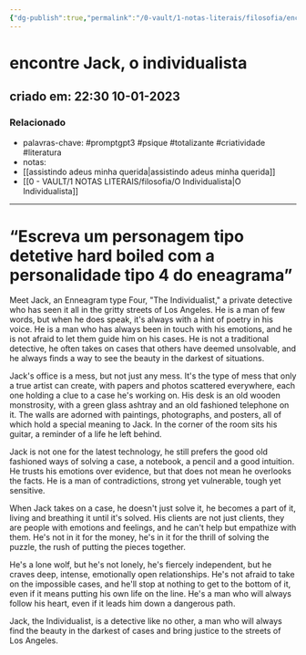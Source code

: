 ```yaml
---
{"dg-publish":true,"permalink":"/0-vault/1-notas-literais/filosofia/encontre-jack-o-individualista/","tags":["promptgpt3","psique","totalizante","criatividade","literatura"],"dgHomeLink":true,"dgShowLocalGraph":true,"dgShowFileTree":true,"dgEnableSearch":true}
---
```


# encontre Jack, o individualista
## criado em: 22:30 10-01-2023

### Relacionado
- palavras-chave: #promptgpt3 #psique #totalizante #criatividade #literatura 
- notas: 
- [[assistindo adeus minha querida\|assistindo adeus minha querida]]
- [[0 - VAULT/1 NOTAS LITERAIS/filosofia/O Individualista\|O Individualista]]
---
# “Escreva um personagem tipo detetive hard boiled com a personalidade tipo 4 do eneagrama”

Meet Jack, an Enneagram type Four, "The Individualist," a private detective who has seen it all in the gritty streets of Los Angeles. He is a man of few words, but when he does speak, it's always with a hint of poetry in his voice. He is a man who has always been in touch with his emotions, and he is not afraid to let them guide him on his cases. He is not a traditional detective, he often takes on cases that others have deemed unsolvable, and he always finds a way to see the beauty in the darkest of situations.

Jack's office is a mess, but not just any mess. It's the type of mess that only a true artist can create, with papers and photos scattered everywhere, each one holding a clue to a case he's working on. His desk is an old wooden monstrosity, with a green glass ashtray and an old fashioned telephone on it. The walls are adorned with paintings, photographs, and posters, all of which hold a special meaning to Jack. In the corner of the room sits his guitar, a reminder of a life he left behind.

Jack is not one for the latest technology, he still prefers the good old fashioned ways of solving a case, a notebook, a pencil and a good intuition. He trusts his emotions over evidence, but that does not mean he overlooks the facts. He is a man of contradictions, strong yet vulnerable, tough yet sensitive.

When Jack takes on a case, he doesn't just solve it, he becomes a part of it, living and breathing it until it's solved. His clients are not just clients, they are people with emotions and feelings, and he can't help but empathize with them. He's not in it for the money, he's in it for the thrill of solving the puzzle, the rush of putting the pieces together.

He's a lone wolf, but he's not lonely, he's fiercely independent, but he craves deep, intense, emotionally open relationships. He's not afraid to take on the impossible cases, and he'll stop at nothing to get to the bottom of it, even if it means putting his own life on the line. He's a man who will always follow his heart, even if it leads him down a dangerous path.

Jack, the Individualist, is a detective like no other, a man who will always find the beauty in the darkest of cases and bring justice to the streets of Los Angeles.